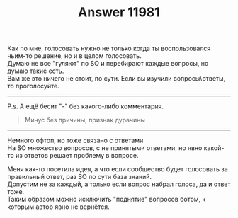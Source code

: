﻿---
title: "Answer 11981"
se.owner.user_id: 221218
se.owner.display_name: "De.Minov"
se.owner.link: "https://ru.meta.stackoverflow.com/users/221218/de-minov"
se.answer_id: 11981
se.question_id: 11980
se.post_type: answer
se.is_accepted: False
---
<p>Как по мне, голосовать нужно не только когда ты воспользовался чьим-то решение, но и в целом голосовать.<br />
Думаю не все &quot;гуляют&quot; по SO и перебирают каждые вопросы, но думаю такие есть.<br />
Вам же это ничего не стоит, по сути. Если вы изучили вопросы\ответы, то проголосуйте.</p>
<hr />
<p>P.s. А ещё бесит &quot;-&quot; без какого-либо комментария.</p>
<blockquote>
<p>Минус без причины, признак дурачины</p>
</blockquote>
<hr />
<p>Немного офтоп, но тоже связано с ответами.<br />
На SO множество вопросов, с не принятыми ответами, но явно какой-то из ответов решает проблему в вопросе.</p>
<p>Меня как-то посетила идея, а что если сообщество будет голосовать за правильный ответ, раз SO по сути база знаний.<br />
Допустим не за каждый, а только если вопрос набрал голоса, да и ответ тоже.<br />
Таким образом можно исключить &quot;поднятие&quot; вопросов ботом, к которым автор явно не вернётся.</p>

